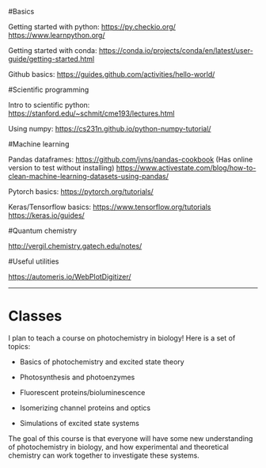 #Basics

Getting started with python:
https://py.checkio.org/
https://www.learnpython.org/

Getting started with conda:
https://conda.io/projects/conda/en/latest/user-guide/getting-started.html

Github basics:
https://guides.github.com/activities/hello-world/

#Scientific programming

Intro to scientific python:
https://stanford.edu/~schmit/cme193/lectures.html

Using numpy:
https://cs231n.github.io/python-numpy-tutorial/

#Machine learning

Pandas dataframes:
https://github.com/jvns/pandas-cookbook (Has online version to test without installing)
https://www.activestate.com/blog/how-to-clean-machine-learning-datasets-using-pandas/

Pytorch basics:
https://pytorch.org/tutorials/

Keras/Tensorflow basics:
https://www.tensorflow.org/tutorials
https://keras.io/guides/

#Quantum chemistry

http://vergil.chemistry.gatech.edu/notes/

#Useful utilities

https://automeris.io/WebPlotDigitizer/

-------------------------------------------------------------------------------
# Classes

I plan to teach a course on photochemistry in biology! Here is a set of topics:

- Basics of photochemistry and excited state theory

- Photosynthesis and photoenzymes

- Fluorescent proteins/bioluminescence 

- Isomerizing channel proteins and optics

- Simulations of excited state systems



The goal of this course is that everyone will have some new understanding of photochemistry in biology, and how experimental and theoretical chemistry can work together to investigate these systems. 

